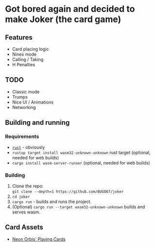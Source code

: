 # Got bored again and decided to make Joker (the card game)

## Features
- Card placing logic
- Nines mode
- Calling / Taking
- H Penalties

## TODO
- Classic mode
- Trumps
- Nice UI / Animations
- Networking

## Building and running
### Requirements
- [`rust`](https://rustup.rs/) - obviously
- `rustup target install wasm32-unknown-unknown` rust target (optional, needed for web builds)
- `cargo install wasm-server-runner` (optional, needed for web builds)

### Building
1. Clone the repo:\
    `git clone --depth=1 https://github.com/BUGO07/joker`
2. `cd joker`
3. `cargo run` - builds and runs the project.
4. (Optional) `cargo run --target wasm32-unknown-unknown` builds and serves wasm.

## Card Assets
- [Neon Orbis' Playing Cards](https://neonorbis.itch.io/playing-cards)